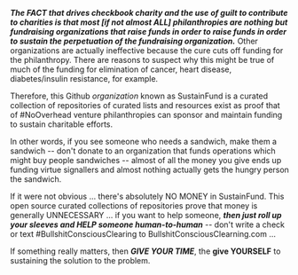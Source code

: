 ***The FACT that drives checkbook charity and the use of guilt to contribute to charities is that most [if not almost ALL] philanthropies are nothing but fundraising organizations that raise funds in order to raise funds in order to sustain the perpetuation of the fundraising organization.***  Other organizations are actually ineffective because the cure cuts off funding for the philanthropy. There are reasons to suspect why this might be true of much of the funding for elimination of cancer, heart disease, diabetes/insulin resistance, for example.

Therefore, this Github *organization* known as SustainFund is a curated collection of repositories of curated lists and resources exist as proof that of #NoOverhead venture philanthropies can sponsor and maintain funding to sustain charitable efforts.  

In other words, if you see someone who needs a sandwich, make them a sandwich -- don't donate to an organization that funds operations which might buy people sandwiches -- almost of all the money you give ends up funding virtue signallers and almost nothing actually gets the hungry person the sandwich.

If it were not obvious ... there's absolutely NO MONEY in SustainFund. This open source curated collections of repositories prove that money is generally UNNECESSARY ... if you want to help someone, ***then just roll up your sleeves and HELP someone human-to-human*** -- don't write a check or text #BullshitConsciousClearing to BullshitConsciousClearning.com ... 

If something really matters, then ***GIVE YOUR TIME***, the **give YOURSELF** to sustaining the solution to the problem.


